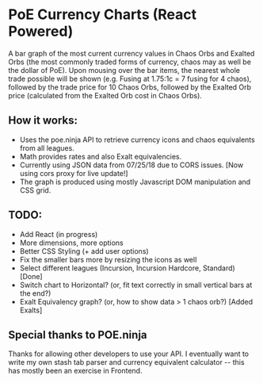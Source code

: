 # PoE Currency Charts (React Powered)
A bar graph of the most current currency values in Chaos Orbs and Exalted Orbs (the most commonly traded forms of currency, chaos may as well be the dollar of PoE).  Upon mousing over the bar items, the nearest whole trade possible will be shown (e.g. Fusing at 1.75:1c = 7 fusing for 4 chaos), followed by the trade price for 10 Chaos Orbs, followed by the Exalted Orb price (calculated from the Exalted Orb cost in Chaos Orbs).

## How it works:
- Uses the poe.ninja API to retrieve currency icons and chaos equivalents from all leagues.
- Math provides rates and also Exalt equivalencies.
- Currently using JSON data from 07/25/18 due to CORS issues. [Now using cors proxy for live update!]
- The graph is produced using mostly Javascript DOM manipulation and CSS grid.

## TODO:
- Add React (in progress)
- More dimensions, more options
- Better CSS Styling (+ add user options)
- Fix the smaller bars more by resizing the icons as well
- Select different leagues (Incursion, Incursion Hardcore, Standard) [Done]
- Switch chart to Horizontal? (or, fit text correctly in small vertical bars at the end?)
- Exalt Equivalency graph? (or, how to show data > 1 chaos orb?) [Added Exalts]

## Special thanks to POE.ninja
Thanks for allowing other developers to use your API. I eventually want to write my own stash tab parser and currency equivalent calculator -- this has mostly been an exercise in Frontend.
